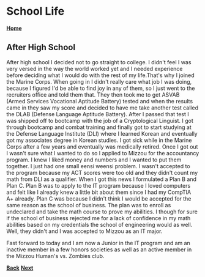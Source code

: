 # School Life

**[Home](README.md)**
## After High School
After high school I decided not to go straight to college. I didn't feel I was very versed in the way the world worked yet and I needed experience before deciding what I would do with the rest of my life.That's why I joined the Marine Corps. When going in I didn't really care what job I was doing, because I figured I'd be able to find joy in any of them, so I just went to the recruiters office and told them that. They then took me to get ASVAB (Armed Services Vocational Aptitude Battery) tested and when the results came in they saw my score and decided to have me take another test called the DLAB (Defense Language Aptitude Battery). After I passed that test I was shipped off to bootcamp with the job of a Cryptological Linguist. I got through bootcamp and combat training and finally got to start studying at the Defense Language Institute (DLI) where I learned Korean and eventually got my associates degree in Korean studies. I got sick while in the Marine Corps after a few years and eventually was medically retired. Once I got out I wasn't sure what I wanted to do so I applied to Mizzou for the accountancy program. I knew I liked money and numbers and I wanted to put them together. I just had one small eensi weensi problem. I wasn't accepted to the program  because my ACT scores were too old and they didn't count my math from DLI as a qualifier. When I got this news I formulated a Plan B and Plan C. Plan B was to apply to the IT program because I loved computers and felt like I already knew a little bit about them since I had my CompTIA A+ already. Plan C was because I didn't think I would be accepted for the same reason as the school of business. The plan was to enroll as undeclared and take the math course to prove my abilities. I though for sure if the school of business rejected me for a lack of confidence in my math abilities based on my credentials the school of engineering would as well. Well, they didn't and I was accepted to Mizzou as an IT major. 
    
Fast forward to today and I am now a Junior in the IT program and am an inactive member in a few honors societies as well as an active member in the Mizzou Human's vs. Zombies club. 
      
**[Back](README.md "Back to Home")** **[Next](WorkLife.md "To work life")**

